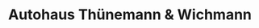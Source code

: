 ---
title: "Autohaus Thünemann & Wichmann"
url: /emsdetten/autohaus-thuenemann-und-wichmann/
shop: Autohaus
---